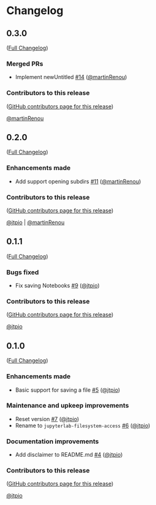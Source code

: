 # Changelog

<!-- <START NEW CHANGELOG ENTRY> -->

## 0.3.0

([Full Changelog](https://github.com/jtpio/jupyterlab-filesystem-access/compare/v0.2.0...8e56ca1c3ee5e81f725cf8b57198c5b6d301c935))

### Merged PRs

- Implement newUntitled [#14](https://github.com/jtpio/jupyterlab-filesystem-access/pull/14) ([@martinRenou](https://github.com/martinRenou))

### Contributors to this release

([GitHub contributors page for this release](https://github.com/jtpio/jupyterlab-filesystem-access/graphs/contributors?from=2022-04-11&to=2022-04-12&type=c))

[@martinRenou](https://github.com/search?q=repo%3Ajtpio%2Fjupyterlab-filesystem-access+involves%3AmartinRenou+updated%3A2022-04-11..2022-04-12&type=Issues)

<!-- <END NEW CHANGELOG ENTRY> -->

## 0.2.0

([Full Changelog](https://github.com/jtpio/jupyterlab-filesystem-access/compare/v0.1.1...b776fa853b8e6a3a6a3990278a9987f56f6e77a5))

### Enhancements made

- Add support opening subdirs [#11](https://github.com/jtpio/jupyterlab-filesystem-access/pull/11) ([@martinRenou](https://github.com/martinRenou))

### Contributors to this release

([GitHub contributors page for this release](https://github.com/jtpio/jupyterlab-filesystem-access/graphs/contributors?from=2022-04-09&to=2022-04-11&type=c))

[@jtpio](https://github.com/search?q=repo%3Ajtpio%2Fjupyterlab-filesystem-access+involves%3Ajtpio+updated%3A2022-04-09..2022-04-11&type=Issues) | [@martinRenou](https://github.com/search?q=repo%3Ajtpio%2Fjupyterlab-filesystem-access+involves%3AmartinRenou+updated%3A2022-04-09..2022-04-11&type=Issues)

## 0.1.1

([Full Changelog](https://github.com/jtpio/jupyterlab-filesystem-access/compare/v0.1.0...3d9774618956b282ebb9f3498c6e0f3731dea86d))

### Bugs fixed

- Fix saving Notebooks [#9](https://github.com/jtpio/jupyterlab-filesystem-access/pull/9) ([@jtpio](https://github.com/jtpio))

### Contributors to this release

([GitHub contributors page for this release](https://github.com/jtpio/jupyterlab-filesystem-access/graphs/contributors?from=2022-04-09&to=2022-04-09&type=c))

[@jtpio](https://github.com/search?q=repo%3Ajtpio%2Fjupyterlab-filesystem-access+involves%3Ajtpio+updated%3A2022-04-09..2022-04-09&type=Issues)

## 0.1.0

([Full Changelog](https://github.com/jtpio/jupyterlab-filesystem-access/compare/cec8cbbce5042c8f7d6dce07265fba5a5317c8df...bbc9d3597d0694178d96c00268ff6d501b6a1268))

### Enhancements made

- Basic support for saving a file [#5](https://github.com/jtpio/jupyterlab-filesystem-access/pull/5) ([@jtpio](https://github.com/jtpio))

### Maintenance and upkeep improvements

- Reset version [#7](https://github.com/jtpio/jupyterlab-filesystem-access/pull/7) ([@jtpio](https://github.com/jtpio))
- Rename to `jupyterlab-filesystem-access` [#6](https://github.com/jtpio/jupyterlab-filesystem-access/pull/6) ([@jtpio](https://github.com/jtpio))

### Documentation improvements

- Add disclaimer to README.md [#4](https://github.com/jtpio/jupyterlab-filesystem-access/pull/4) ([@jtpio](https://github.com/jtpio))

### Contributors to this release

([GitHub contributors page for this release](https://github.com/jtpio/jupyterlab-filesystem-access/graphs/contributors?from=2022-04-08&to=2022-04-09&type=c))

[@jtpio](https://github.com/search?q=repo%3Ajtpio%2Fjupyterlab-filesystem-access+involves%3Ajtpio+updated%3A2022-04-08..2022-04-09&type=Issues)
